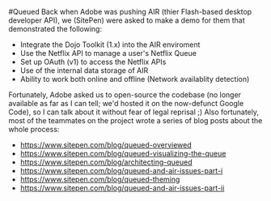 #Queued
Back when Adobe was pushing AIR (thier Flash-based desktop developer API), we (SitePen) were asked
to make a demo for them that demonstrated the following:

* Integrate the Dojo Toolkit (1.x) into the AIR enviroment
* Use the Netflix API to manage a user's Netflix Queue
* Set up OAuth (v1) to access the Netflix APIs
* Use of the internal data storage of AIR
* Ability to work both online and offline (Network availablity detection)

Fortunately, Adobe asked us to open-source the codebase (no longer available as far as I can tell; we'd
hosted it on the now-defunct Google Code), so I can talk about it without fear of legal reprisal ;) Also
fortunately, most of the teammates on the project wrote a series of blog posts about the whole process:

* https://www.sitepen.com/blog/queued-overviewed
* https://www.sitepen.com/blog/queued-visualizing-the-queue
* https://www.sitepen.com/blog/architecting-queued
* https://www.sitepen.com/blog/queued-and-air-issues-part-i
* https://www.sitepen.com/blog/queued-theming
* https://www.sitepen.com/blog/queued-and-air-issues-part-ii

